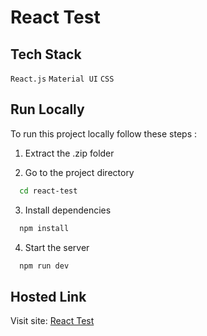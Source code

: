 # React Test

## Tech Stack

`React.js` `Material UI` `CSS`

## Run Locally

To run this project locally follow these steps :

1. Extract the .zip folder

2. Go to the project directory

```bash
  cd react-test
```

3. Install dependencies

```bash
  npm install
```

4. Start the server

```bash
  npm run dev
```

## Hosted Link

Visit site: [React Test](https://react-test-2dc293.netlify.app)
